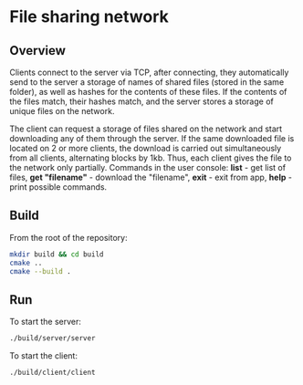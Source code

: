 # File sharing network

## Overview

Clients connect to the server via TCP, after connecting,
they automatically send to the server a storage of names
of shared files (stored in the same folder), as well as hashes for
the contents of these files. If the contents of the files match,
their hashes match, and the server stores a storage of unique files on the
network.

The client can request a storage of files shared on the network
and start downloading any of them through the server. If
the same downloaded file is located on 2 or more clients,
the download is carried out simultaneously from all clients, alternating blocks by
1kb. Thus, each client gives the file to the network only partially. Commands in the user console: **list** - get list
of files, **get "filename"** - download the "filename", **exit** - exit from app,
**help** - print possible commands.

## Build
From the root of the repository:

```bash
mkdir build && cd build
cmake ..
cmake --build .
```

## Run
To start the server:

```bash
./build/server/server
```

To start the client:

```bash
./build/client/client
```
